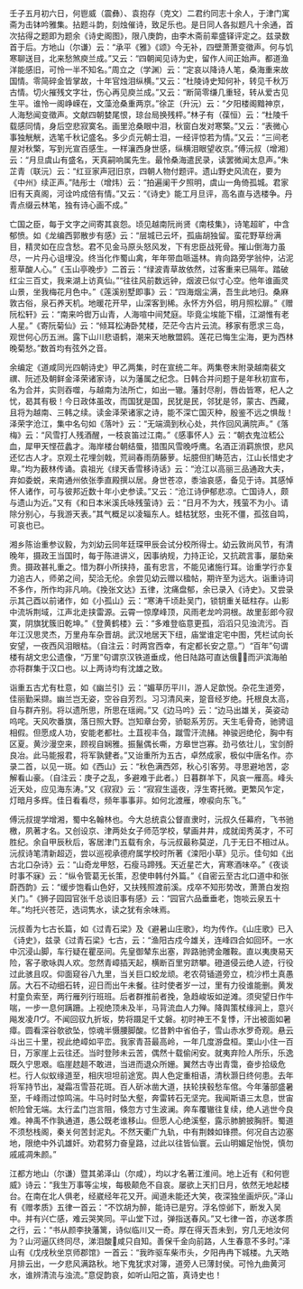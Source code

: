 <!-- { "loadSidebar": true } -->
壬子五月初六日，何鬯威（震彝）、袁抱存（克文）二君约同志十余人，于津门寓斋为击钵吟雅集。拈题斗韵，刻烛催诗，致足乐也。是日同人各拟题凡十余通，首次拈得之题即为题余《诗史阁图》，限八庚韵，由李木斋前辈盛铎评定之。兹录数首于后。方地山（尔谦）云：“承平《雅》《颂》今无补，四壁萧萧变徵声。何与饥寒聊送目，北来愁煞庾兰成。”又云：“四朝闻见诗为史，留作人间正始声。都道渔洋能感旧，可怜一半不知名。”周立之（学渊）云：“定哀以降诗人笔，桑海重来故国情。零简碎金皆掌故，十年官烛泪纵横。”又云：“杜陵诗史知何补，转见千秋万古情。切火摧残文字壮，伤心再见庾兰成。”又云：“断简零缣几重轻，转从爱古见生平。谁怜一阁峥嵘在，文藻沧桑重两京。”徐芷（升沅）云：“夕阳楼阁黯神京，人海愁闻变徵声。文献四朝婪尾恨，琼台局换残枰。”林子有（葆恒）云：“杜陵千载感同情，身后空悲寂寞名。画里沧桑眼中泪，秋窗白发对寒檠。”又云：“表微心事独觥觥，选笔千秋记盛名。多少贞元朝士泪，一经评惊若为情。”又云：“三间老屋对秋檠，写到光宣百感生。一样瀼西身世感，纵横泪眼望收京。”傅沅叔（增湘）云：“月旦虞山有盛名，天真嗣响属先生。最怜桑海遣民录，读罢微闻太息声。”朱芷青（联沅）云：“红豆家声冠旧京，四朝人物付题评。遗山野史风流在，要为《中州》续正声。”陆彤士（增炜）云：“拍遍阑干夕照明，虞山一角倚孤城。君家旧有天真阁，河诠吟成倍有情。”又云：“《诗史》能工月旦评，高名直与选楼争。丹青点缀云林笔，独有诗心画不成。”

亡国之臣，每于文字之间寄其哀怨。顷见越南阮尚贤《南枝集》，诗笔超旷，中含郁愤。如《龙编西郭散步有感》云：“层城已云坏，孤庙胡独留。蛮花野草纷满目，精灵如在应含愁。君不见金马原头怒风发，下有忠臣战死骨。摧山倒海力虽尽，一片丹心诅埋没。终当化作蜀山禽，年年带血哌遥林。肯向路旁学翁仲，沾泥惹草酸人心。”《玉山亭晚步》二首云：“绿波青草故依然，过客重来已隔年。踏破红尘三百丈，我来湖上访真仙。”“往往风前数远钟，烟波已似寸心空。他年谁画灵山景，坐我梅花月色中。”《莲溪别墅即事》云：“四海烟尘满，吾生此地归。桑麻敦古俗，泉石养天机。地暖花开早，山深客到稀。永怀方外侣，明月照松扉。”《赠阮松轩》云：“南来吟辔万山青，人海喧中间梵庭。毕竟尘埃能下榻，江湖惟有老人星。”《寄阮菊仙》云：“倾耳松涛卧梵楼，茫茫今古片云流。移家有愿求三岛，观世何心历五洲。露下山川悲语鹤，潮来天地散盟鸥。莲花已悔生尘海，更为西林晚菊愁。”数首均有弦外之音。

余编定《道咸同光四朝诗史》甲乙两集，时在宣统二年。两集卷末附录越南裴文禩、阮述及朝鲜金泽荣诸家诗，以为藩属之纪念。日韩合并问题于是年秋初宣布，名为合并，实则吞噬，与越南为法所亡，如出一辙。藩封尽削，唇齿皆寒，杞人之忧，曷其有极！今日政体虽改，而国犹是国，民犹是民，邻犹是邻，蒙古、西藏，且将为越南、三韩之续。读金泽荣诸家之诗，能不深亡国灭种，殷鉴不远之惧哉！泽荣字沧江，集中名句如《落叶》云：“无端滴到秋心处，共作回风满院声。”《落梅》云：“风雪打人残酒醒，一枝哀笛过江南。”《感事怀人》云：“朝衣鬼泣嵇公血，犀甲天悭莅蠡才。海岸楼台朝结蜃，猎围风雪晚呼鹰。名酒正消羁旅恨，悲风还忆古人才。京观土花埋剑戟，荒祠春雨荫藤萝。坛臆但扪畴范古，江山长惜史才卑。”均为薮林传诵。袁祖光《绿天香雪移诗话》云：“沧江以高丽三品通政大夫，弃如委蜕，来南通州依张季直殿撰以居。身世苍凉，黍油哀感，备见于诗。其感悼怀人诸作，可与彼邦近数十年小史参读。”又云：“沧江诗伊郁悲凉。亡国诗人，颇与遗山为近。”又有《和日本米溪氏咏残萤诗》云：“日月不为大，残萤不为小。请除分别心，与我游天表。”其气概足以凌辎东人。蛙枯犹怒，虫死不僵，孤弦自鸣，可哀也已。

湘乡陈诒重参议毅，为刘幼云同年廷琛甲辰会试分校所得士。幼云敦尚风节，有清晚年，摄政王当国时，每于陈进讲义，因事纳规，力持正论，又抗疏言事，屡劾亲贵。摄政甚礼重之。惜为群小所挟持，虽有忠言，不能见诸施行耳。诒重学行亦复力追古人，师弟之间，契洽无伦。余尝见幼云赠以楹帖，期许至为远大。诣重诗词不多作，所作均非凡响。《挽张文达》五律，沈痛盘郁，余已录入《诗史》。又尝录示其己酉以前诸作，如《小孤山》云：“寒涛千顷赴吴门，锁钥重关砥柱存。山影中流坼荆域，江声北走挟雷源。云霄一惊摩峰顶，风雨老龙吟洞根。故里彭郎今寂寞，阴旗犹簇旧乾坤。”《登黄鹤楼》云：“多难登临意更孤，滔滔只见浊流污。百年江汉思灵杰，万里舟车杂晋胡。武汉地居天下纽，庙堂谁定宅中图，凭栏试向长安望，一夜西风泪眼枯。（自注云：时两宫西幸，有定都长安之意。”）“百年”句谓楼有胡文忠公遗像，“万里”句谓京汉铁道垂成，他日陆路可直达俄，而沪滨海舶亦将群集于汉口也。以上两诗均有沈雄之致。

诣重五古尤有杜意，如《幽兰引》云：“媚草历平川，游人足歆悦。杂花生道旁，佳丽勤采撷。幽兰岂无姿，空谷自芳烈。习习清风来，跫音经岁绝。托根良太高，自与群卉别。将以遗所思，所思在瑶阙。”又《边马吟》云：“边马出雄关，英姿动呜咤。天风吹番旗，落日照大野。岂知章台旁，骄聪系芳厉。天生毛骨奇，驰骋诅相假。但愿成人功，安能老都社。土苴视丰刍，蹴雪汗流赭。神骏迥绝伦，胸中有区夏。黄沙漫空来，顾视自娴雅。振鬣偶长嘶，方皋世岂寡。劲弓依壮儿，宝剑酹良冶。此马能报君，将军孰健者。”又诒重所为五古，卓然成家，极似中唐名作。亦录二首，以见一斑。如《西山》云：“秋色满西郊，秋心引客劳。寻思避地苦，宓解看山豪。（自注云：庚子之乱，多避难于此者。）日暮群羊下，风哀一雁高。峰头近天处，应见海东涛。”又《寂寂》云：“寂寂生遥夜，浮生寄托微。更繁风乍定，灯暗月多辉。佳日看看尽，频年事事非。如何北渡雁，嘹唳向东飞。”

傅沅叔提学增湘，蜀中名翰林也。今大总统袁公督直隶时，沅叔久任幕府，飞书驰檄，夙著才名。又创设京、津两处女子师范学校，擘画井井，成就闺秀英才，不可胜纪。余自甲辰秋后，客居津门五载有余，与沅叔最称莫逆，几于无日不相过从。沅叔诗笔清新超迈，尝以巡视承德府属学校时所著《滦阳小草》见示。佳句如《出古北口杂诗》云：“山奇龙甲怒，石瘦马蹄残。天近星芒大，宵寒酒味卒。”《夜谈时事不寐》云：“纵令管葛无长策，忍使申韩付外篇。”《自密云至古北口道中和张蔚西韵》云：“缓步饱看山色好，又扶残照渡前溪。戍卒不知形势改，萧萧白发抱关门。”《狮子园园官张千总谈旧事有感》云：“园官六品垂垂老，饱啖云泉五十年。”均托兴苍茫，选词隽水，读之犹有余味焉。

沅叔善为七古长篇，如《过青石梁》及《避暑山庄歌》，均为传作。《山庄歌》已入《诗史》，兹录《过青石梁》七古，云：“渔阳古戍今雄关，连峰四合如回环。一水中沉浸山脚，车行疑在瞿巫间。先皇御辇东出塞，跸路驰骋金雕鞍。直以夷庚易天险，客子歌咏舆人欢。忽然青嶂插天起，横断百里穷跻攀。磴道侵云绝人迹，行役过此骇且叹。仰面窥谷八九里，当关巨口蛟龙顽。老农荷锸道旁立，梳沙栉土真愚孱。大石不动细石转，迎日而出午未餐。往时使者岁一过，里有力役谁能删。黄发村童负索至，两行雁列行班班。后者群推前者挽，急趋峻坂如逆滩。须臾望日作牛喘，一步一息何蹒跚。上视绝顶未及半，马背流血人力殚。降舆策杖缘涧上，意兴飚发凌Лヴ。不闻回驭九折坂，势将蹑足千丈磐。初时神王不复悸，汗出被面如暑瘴。圆看深谷欹欲坠，惊魂半慑腰脚酸。忆昔黔中省伯子，雪山赤水罗奇观。悬云斗出三十里，视此绝嶂如平峦。我家青苔最高岭，一年几度游盘桓。栗山小住一百日，万家崖上云往还。当时登陟未云苦，偶然十载偷闲安。就夷弃险人所乐，乐逸既久宁思艰。临崖趑趄不敢进，当进而退众所姗。翼然古寺出青霭，奋步拾级危栏。行人似蚁缘道至，相庆坦坦前途宽。舆人色定重相语，清秋灏日终何患。去年将军持节出，凝霜冱雪苔花斑。百人斫冰凿大道，扶轮挟毂愁车倌。今年藩部盛暑至，千峰雨过惊鸣湍。牛马时时坠大壑，奔雷转石无坚完。我闻斯语三太息，世宙帜险曾无端。太行孟门岂言阻，倏忽方寸生波澜。奔车覆辙往复续，绝人逃世今良难。神禹不作孰通道，愚公既老谁移山。但愿人心绝溪壑，露示肺腑披胸肝。蜀道不须愁栈阁，秦关何苦封泥丸。不然天衢广九轨，中有荆棘如锋攒。何况自古边塞地，限绝中外讥雄奸。劝君努力奋皇路，过此以往皆仙寰。云山明媚足怡悦，慎勿戚戚凋朱颜。”

江都方地山（尔谦）暨其弟泽山（尔咸），均以才名著江淮间。地上近有《和何鬯威》诗云：“我生万事等尘埃，每极颠危不自哀。屡欲上天扪日月，依然无地起楼台。在南在北人俱老，经崴经年花又开。闻道未能还大笑，夜深独坐画炉灰。”泽山有《赠孝质》五律一首云：“不饮胡为醉，能诗已是穷。浮名惊邺下，断发入吴中。并有兴亡感，难云哭笑同。平山堂下过，弹指送春风。”又七律一首，亦送孝质之行，云：“书从颜李抉藩篱，诗似临川又一奇。厚在得天吾未到，穷几无地汝何为？山河逼仄终同尽，涕泪酸咸只自知。善保千金向前路，人生春意不多时。”泽山有《戊戌秋坐京师郡馆》一首云：“我昨驱车柴市头，夕阳冉冉下城楼。九天皓月排云出，一夕悲风满路秋。地下鬼犹求对簿，道旁人已薄封侯。可怜九曲黄河水，谁辨清流与浊流。”意促韵哀，如听山阳之笛，真诗史也！

